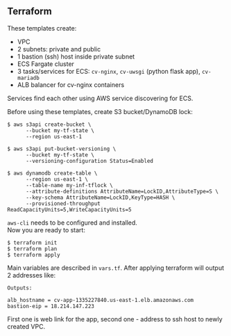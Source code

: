 ## Terraform

These templates create:
* VPC
* 2 subnets: private and public
* 1 bastion (ssh) host inside private subnet
* ECS Fargate cluster
* 3 tasks/services for ECS: `cv-nginx`, `cv-uwsgi` (python flask app), `cv-mariadb`
* ALB balancer for cv-nginx containers

Services find each other using AWS service discovering for ECS.

Before using these templates, create S3 bucket/DynamoDB lock:
```
$ aws s3api create-bucket \
      --bucket my-tf-state \
      --region us-east-1

$ aws s3api put-bucket-versioning \
      --bucket my-tf-state \
      --versioning-configuration Status=Enabled
```
```
$ aws dynamodb create-table \
      --region us-east-1 \
      --table-name my-inf-tflock \
      --attribute-definitions AttributeName=LockID,AttributeType=S \
      --key-schema AttributeName=LockID,KeyType=HASH \
      --provisioned-throughput ReadCapacityUnits=5,WriteCapacityUnits=5
```
`aws-cli` needs to be configured and installed.    
Now you are ready to start:
```
$ terraform init
$ terraform plan
$ terraform apply
```
Main variables are described in `vars.tf`. After applying terraform will output 2 addresses like:
```
Outputs:

alb_hostname = cv-app-1335227840.us-east-1.elb.amazonaws.com
bastion-eip = 18.214.147.223

```
First one is web link for the app, second one - address to ssh host to newly created VPC.
